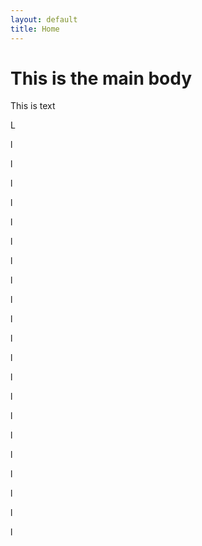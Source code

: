 ```yaml
---
layout: default
title: Home
---
```

# This is the main body

This is text

L

l

l

l

l

l

l

l

l

l

l

l

l

l

l

l

l

l

l

l

l

l